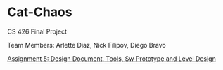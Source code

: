 # Cat-Chaos
CS 426 Final Project

Team Members: Arlette Diaz, Nick Filipov, Diego Bravo

[Assignment 5: Design Document, Tools, Sw Prototype and Level Design](https://docs.google.com/document/d/1FLa1F97W0JR0hCHbJc4M_DVPr4UKmouwLH6_qRgPJr4/edit?usp=sharing)
